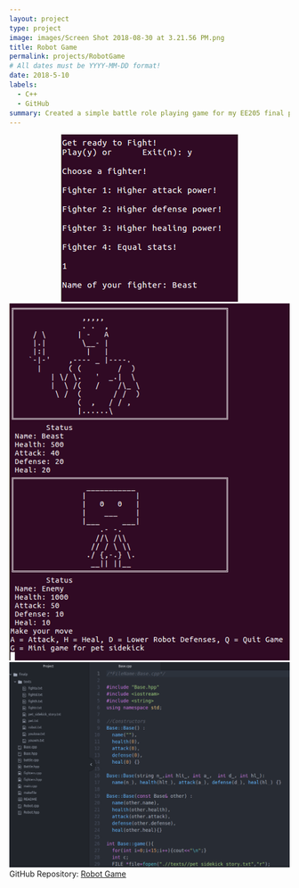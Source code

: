 ```yaml
---
layout: project
type: project
image: images/Screen Shot 2018-08-30 at 3.21.56 PM.png
title: Robot Game
permalink: projects/RobotGame
# All dates must be YYYY-MM-DD format!
date: 2018-5-10
labels:
  - C++
  - GitHub
summary: Created a simple battle role playing game for my EE205 final project.
---
```



<center>
  <div class="ui small rounded images">
    <img class="ui image" src="../images/Screen Shot 2018-08-30 at 3.22.15 PM.png">
    <img class="ui image" src="../images/Screen Shot 2018-08-30 at 3.22.38 PM.png">
    <img class="ui image" src="../images/Screen Shot 2018-08-30 at 3.20.20 PM.png">
  </div>
</center>
GitHub Repository: <a href="https://github.com/klin6/EE205proj"><i class="large github icon "></i>Robot Game</a>
 
